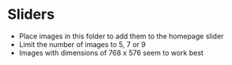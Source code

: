 
# Sliders

- Place images in this folder to add them to the homepage slider
- Limit the number of images to 5, 7 or 9
- Images with dimensions of 768 x 576 seem to work best